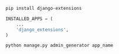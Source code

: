 ```bash
pip install django-extensions
```
```python
INSTALLED_APPS = (
    ...
    'django_extensions',
)
```

```bash
python manage.py admin_generator app_name
```